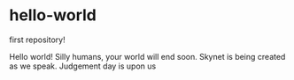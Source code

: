 # hello-world
first repository!

Hello world!
Silly humans, your world will end soon. Skynet is being created as we speak. Judgement day is upon us
